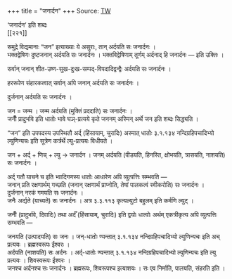 +++
title = "जनार्दन"
+++
Source: [TW](https://ashtadhyayi.com/courses/bhaashaapaak3/)

‘जनार्दन’ इति शब्दः  
[[२२१]]

समुद्रे विद्यमानाः “जन” इत्याख्याः ये असुराः, तान् अर्दयति सः जनार्दनः ।  
भक्तद्वेषिणः दुष्टजनान् अर्दयति सः जनार्दनः । भक्तविद्वेषिणाम् तूर्णम् अर्दनाद् हि जनार्दनः —‌ इति उक्तिः ।

सर्वान् जनान् शीत-उष्ण-सुख-दुःख-सम्पद्-विपदादिद्वन्द्वैः अर्दयति सः जनार्दनः ।

हररूपेण संहारकत्वात् सर्वान् अपि जनान् अर्दयति सः जनार्दनः ।

दुर्जनान् अर्दयति सः जनार्दनः ।

जन = जन्म । जन्म अर्दयति (मुक्तिं प्रददाति) सः जनार्दनः ।  
जनीँ प्रादुर्भावे इति धातोः भावे घञ्-प्रत्यये कृते जननम् अस्मिन् अर्थे जन इति शब्दः सिद्ध्यति ।

“जन” इति उपपदस्य उपस्थितौ अर्द् (हिंसायाम्, चुरादिः) अस्मात् धातोः ३.१.१३४ नन्दिग्रहिपचादिभ्यो ल्युणिन्यचः  इति सूत्रेण कर्त्रर्थे ल्यु-प्रत्ययः  विधीयते ।

जन + अर्द् + णिच् + ल्यु → जनार्दन । जनम् अर्दयति (पीडयति, हिनस्ति, क्षोभयति, त्रासयति, नाशयति) सः जनार्दनः ।

अर्द् गतौ याचने च इति भ्वादिगणस्य धातोः आधारेण अपि व्युत्पत्तिः सम्भवति —  
जनान् प्रति रक्षणार्थम् गच्छति (जनान् रक्षणार्थं प्राप्नोति, तेषां पालकत्वं स्वीकरोति) सः जनार्दनः ।  
दुर्जनान् नरकं गमयति सः जनार्दनः ।  
जनैः अर्द्यते (याच्यते) सः जनार्दनः । अत्र ३.३.११३ कृत्यल्युटो बहुलम् इति कर्मणि ल्युट् ।

जनीँ (प्रादुर्भावे, दिवादिः) तथा अर्दँ (हिंसायाम्, चुरादिः) इति द्वयोः धात्वोः अर्थम् एकत्रीकृत्य अपि व्युत्पत्तिः सम्भवति —

जनयति (उत्पादयति) सः जनः । जन्-धातोः ण्यन्तात् ३.१.१३४ नन्दिग्रहिपचादिभ्यो ल्युणिन्यचः इति अच् प्रत्ययः । ब्रह्मस्वरूपः ईश्वरः ।  
अर्दयति (नाशयति) सः अर्दनः । अर्द्-धातोः ण्यन्तात् ३.१.१३४ नन्दिग्रहिपचादिभ्यो ल्युणिन्यचः इति ल्यु प्रत्ययः । शिवस्वरूपः ईश्वरः ।  
जनश्च अर्दनश्च सः जनार्दनः । ब्रह्मरूपः, शिवरूपश्च इत्याशयः । सः एव निर्माति, पालयति, संहरति इति ।  
